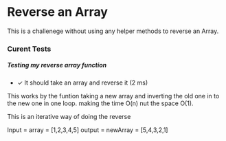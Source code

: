 # Reverse an Array

This is a challenege without using any helper methods to reverse an Array. 

### Curent Tests

##### Testing my reverse array function

-    ✓ It should take an array and reverse it (2 ms)

This works by the funtion taking a new array and inverting the old one in to the new one in one loop. making the time O(n) nut the space O(1).

This is an iterative way of doing the reverse

Input = array = [1,2,3,4,5]
output = newArray = [5,4,3,2,1] 